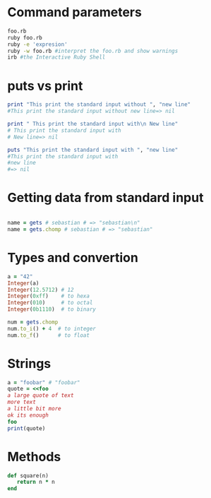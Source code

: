 Command parameters
===================

```bash
foo.rb
ruby foo.rb
ruby -e 'expresion'
ruby -w foo.rb #interpret the foo.rb and show warnings
irb #the Interactive Ruby Shell
```

puts vs print
==============
```ruby
print "This print the standard input without ", "new line"
#This print the standard input without new line=> nil

print " This print the standard input with\n New line"
# This print the standard input with
# New line=> nil

puts "This print the standard input with ", "new line"
#This print the standard input with
#new line
#=> nil
```

Getting data from standard input
=================================

```ruby

name = gets # sebastian # => "sebastian\n"
name = gets.chomp # sebastian # => "sebastian"

```

Types and convertion
=====================
```ruby
a = "42"
Integer(a)
Integer(12.5712) # 12
Integer(0xff)    # to hexa
Integer(010)     # to octal
Integer(0b1110)  # to binary
```
```ruby
num = gets.chomp
num.to_i() + 4  # to integer
num.to_f()      # to float

```

Strings
========
```ruby
a = "foobar" # "foobar"
quote = <<foo
a large quote of text
more text
a little bit more
ok its enough
foo
print(quote)
```







Methods
========

```ruby
def square(n)
   return n * n
end
```
